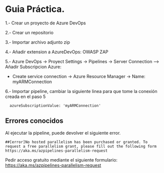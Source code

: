 # Guia Práctica.

1.- Crear un proyecto de Azure DevOps

2.- Crear un repositorio 

3.- Importar archivo adjunto zip

4.- Añadir extension a AzureDevOps: OWASP ZAP

5.- Azure DevOps -> Proyect Settings -> Pipelines -> Server Connection --> Añadir Subscripcion Azure:
* Create service connection -> Azure Resource Manager -> Name: myARMConnection

6.- Importar pipeline, cambiar la siguiente linea para que tome la conexión creada en el paso 5
```
  azureSubscriptionValue: 'myARMConnection'
```

## Errores conocidos

Al ejecutar la pipeline, puede devolver el siguiente error.
```
##[error]No hosted parallelism has been purchased or granted. To request a free parallelism grant, please fill out the following form https://aka.ms/azpipelines-parallelism-request
```
Pedir acceso gratuito mediante el siguiente formulario: https://aka.ms/azpipelines-parallelism-request

